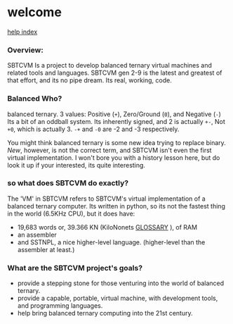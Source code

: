# welcome
[help index](index.md)
### Overview:
SBTCVM Is a project to develop balanced ternary virtual machines and related tools and languages. SBTCVM gen 2-9 is the latest and greatest of that effort, and its no pipe dream. Its real, working, code. 

### Balanced Who?

balanced ternary. 3 values: Positive (`+`), Zero/Ground (`0`), and Negative (`-`)
Its a bit of an oddball system. Its inherently signed, and 2 is actually `+-`,
Not `+0`, which is actually 3. `-+` and `-0` are -2 and -3 respectively.

You might think balanced ternary is some new idea trying to replace binary. 
_New_, however, is not the correct term, and SBTCVM isn't even the first
virtual implementation. I won't bore you with a history lesson here,
but do look it up if your interested, its quite interesting.

### so what does SBTCVM do exactly?
The 'VM' in SBTCVM refers to SBTCVM's virtual implementation of a balanced
ternary computer.  Its written in python, so its not the fastest thing in the
world (6.5KHz CPU), but it does have:

- 19,683 words or, 39.366 KN (KiloNonets [GLOSSARY](glossary/glossary_datameasure.md) ), of RAM
- an assembler
- and SSTNPL, a nice higher-level language. (higher-level than the assembler at least.)

### What are the SBTCVM project's goals?
- provide a stepping stone for those venturing into the world of balanced ternary.
- provide a capable, portable, virtual machine, with development tools, and programming languages.
- help bring balanced ternary computing into the 21st century.






